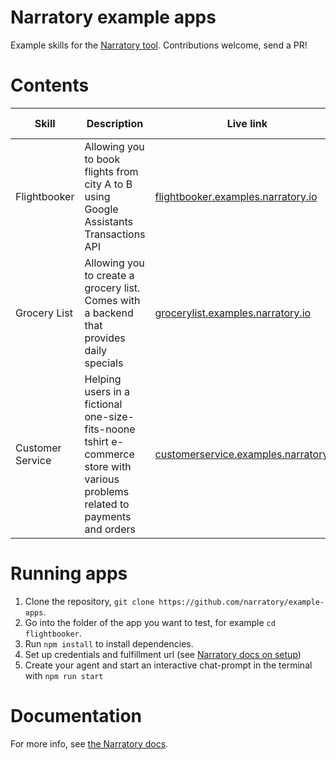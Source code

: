 # Narratory example apps

Example skills for the [Narratory tool](https://narratory.io/). Contributions welcome, send a PR!

# Contents

Skill         | Description    | Live link | Concepts showcased                                   
--------------|----------------|-----------|-------------------------------------------
Flightbooker  | Allowing you to book flights from city A to B using Google Assistants Transactions API | [flightbooker.examples.narratory.io](https://flightbooker.examples.narratory.io/) | [Slot-filling](https://narratory.io/docs/slot-filling) and [transactions](https://narratory.io/docs/transactions) | 
Grocery List  | Allowing you to create a grocery list. Comes with a backend that provides daily specials | [grocerylist.examples.narratory.io](https://grocerylist.examples.narratory.io/) | [List entities](https://narratory.io/docs/nlu), [Custom variables](https://narratory.io/docs/logic#custom-variables), [Dynamic Botturns / API calls](https://narratory.io/docs/advanced-turns#dynamicbotturns---calling-apis-in-botturns), [Dynamic entities](https://narratory.io/docs/nlu#populating-entities-dynamically) | 
Customer Service  | Helping users in a fictional one-size-fits-noone tshirt e-commerce store with various problems related to payments and orders | [customerservice.examples.narratory.io](https://customerservice.examples.narratory.io/) | Multiple domains and branching between them

# Running apps
1. Clone the repository, `git clone https://github.com/narratory/example-apps`.
2. Go into the folder of the app you want to test, for example `cd flightbooker`.
3. Run `npm install` to install dependencies.
4. Set up credentials and fulfillment url (see [Narratory docs on setup](https://narratory.io/docs/setup))
5. Create your agent and start an interactive chat-prompt in the terminal with `npm run start`

# Documentation
For more info, see [the Narratory docs](https://narratory.io/).
